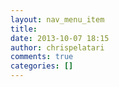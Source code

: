 ```yaml
---
layout: nav_menu_item
title: 
date: 2013-10-07 18:15
author: chrispelatari
comments: true
categories: []
---
```

 
